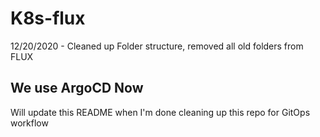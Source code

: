 # K8s-flux

12/20/2020 - Cleaned up Folder structure, removed all old folders from FLUX


## We use ArgoCD Now

Will update this README when I'm done cleaning up this repo for GitOps workflow